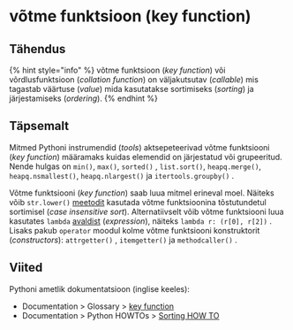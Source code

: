 # võtme funktsioon \(key function\)

## Tähendus

{% hint style="info" %}
võtme funktsioon \(_key function_\) või võrdlusfunktsioon \(_collation function_\) on väljakutsutav  \(_callable_\) mis tagastab väärtuse \(_value_\) mida kasutatakse sortimiseks \(_sorting_\) ja järjestamiseks \(_ordering_\).
{% endhint %}

## Täpsemalt

Mitmed Pythoni instrumendid \(_tools_\) aktsepeteerivad võtme funktsiooni \(_key function_\) määramaks kuidas elemendid on järjestatud või grupeeritud. Nende hulgas on `min()`, `max()`, `sorted()` , `list.sort()`, `heapq.merge()`, `heapq.nsmallest()`, `heapq.nlargest()` ja `itertools.groupby()` . 

Võtme funktsiooni \(_key function_\) saab luua mitmel erineval moel. Näiteks võib `str.lower()` [meetodit](meetod-method.md) kasutada võtme funktsioonina tõstutundetul sortimisel \(_case insensitive sort_\). Alternatiivselt võib võtme funktsiooni luua kasutates `lambda` [avaldist](avaldis-expression.md) \(_expression_\), näiteks `lambda r: (r[0], r[2])` . Lisaks pakub `operator` moodul kolme võtme funktsiooni konstruktorit \(_constructors_\): `attrgetter()` , `itemgetter()` ja `methodcaller()` .

## Viited 

Pythoni ametlik dokumentatsioon \(inglise keeles\):

* Documentation &gt; Glossary &gt; [key function](https://docs.python.org/3/glossary.html#term-key-function)
* Documentation &gt; Python HOWTOs &gt; [Sorting HOW TO](https://docs.python.org/3/howto/sorting.html#sortinghowto)



